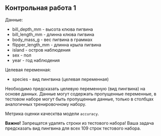 ## Контрольная работа 1

Данные:
- bill_depth_mm - высота  клюва пигвина
- bill_length_mm - длинна  клюва пигвина	 
- body_mass_g	- вес пигвина в граммах
- flipper_length_mm	- длинна крыла пигвина
- island - остров наблюдения
- sex - пол
- year - год наблюдения

Целевая переменная:
- species - вид пингвина (целевая переменная)

Необходимо предсказать целевую переменную (вид пингвина) на основе данных. Данные могут содержать пропущенные переменные, в тестовом наборе могут быть пропущенные данные, только в столбцах аналогичных тренировочному набору.

Метрика оценки каческтва модели `accuracy`. 

**Важно!** Запрещатся удалять строки из тестового набора! Ваша задача предсказать вид пингвина для всех 109 строк тестового набора.
